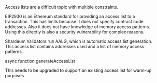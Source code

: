 


Access lists are a difficult topic with multiple constraints.


EIP2930 is an Ethereum standard for providing an access list to a transaction.
This has limits because it does not specify contract code addresses.
Also it does not have knowledge of memory access patterns.
Using this directly is also a security vulnerability for complex reasons.




Shardeum Validators run AALG, which is automatic access list generation.
This access list contains addresses used and a list of memory access patterns.




async function generateAccessList


This needs to be upgraded to support an existing access list for warm-up purposes




